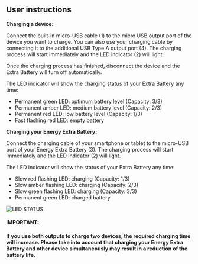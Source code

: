 ## User instructions

**Charging a device:**

Connect the built-in micro-USB cable (1) to the micro USB output port of the device you want to charge.  You can also use your charging cable by connecting it to the additional USB Type A output port (4). The charging process will start immediately and the LED indicator (2) will light.

Once the charging process has finished, disconnect the device and the Extra Battery will turn off automatically.

The LED indicator will show the charging status of your Extra Battery any time: 

* Permanent green LED: optimum battery level (Capacity: 3/3)
* Permanent amber LED: medium battery level (Capacity: 2/3)
* Permanent red LED: low battery level (Capacity: 1/3)
* Fast flashing red LED: empty battery



**Charging your Energy Extra Battery:**

Connect the charging cable of your smartphone or tablet to the micro-USB port of your Energy Extra Battery (3). The charging process will start immediately and the LED indicator (2) will light.

The LED indicator will show the status of your Extra Battery any time: 

* Slow red flashing LED: charging (Capacity: 1/3)
* Slow amber flashing LED: charging (Capacity: 2/3)
* Slow green flashing LED: charging (Capacity: 3/3)
* Permanent green LED: charged battery

![LED STATUS](http://static.energysistem.com/images/manuals/42252/55c071b2d0c5d.jpg)

#### **IMPORTANT:**

#### If you use both outputs to charge two devices, the required charging time will increase. Please take into account that charging your Energy Extra Battery and other device simultaneously may result in a reduction of the battery life.

